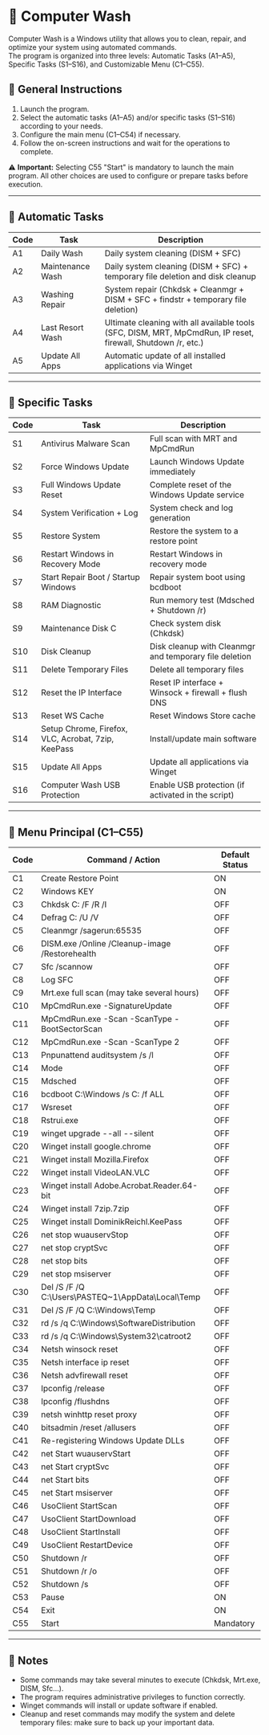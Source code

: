 # 📘 Computer Wash

Computer Wash is a Windows utility that allows you to clean, repair, and optimize your system using automated commands.  
The program is organized into three levels: Automatic Tasks (A1–A5), Specific Tasks (S1–S16), and Customizable Menu (C1–C55).

## 📘 General Instructions

1. Launch the program.  
2. Select the automatic tasks (A1–A5) and/or specific tasks (S1–S16) according to your needs.  
3. Configure the main menu (C1–C54) if necessary.  
4. Follow the on-screen instructions and wait for the operations to complete.  

⚠️ **Important:** Selecting C55 "Start" is mandatory to launch the main program. All other choices are used to configure or prepare tasks before execution.

---

## 📘 Automatic Tasks

| Code | Task | Description |
|------|------|-------------|
| A1   | Daily Wash | Daily system cleaning (DISM + SFC) |
| A2   | Maintenance Wash | Daily system cleaning (DISM + SFC) + temporary file deletion and disk cleanup |
| A3   | Washing Repair | System repair (Chkdsk + Cleanmgr + DISM + SFC + findstr + temporary file deletion) |
| A4   | Last Resort Wash | Ultimate cleaning with all available tools (SFC, DISM, MRT, MpCmdRun, IP reset, firewall, Shutdown /r, etc.) |
| A5   | Update All Apps | Automatic update of all installed applications via Winget |

---

## 📘 Specific Tasks

| Code | Task | Description |
|------|------|-------------|
| S1   | Antivirus Malware Scan | Full scan with MRT and MpCmdRun |
| S2   | Force Windows Update | Launch Windows Update immediately |
| S3   | Full Windows Update Reset | Complete reset of the Windows Update service |
| S4   | System Verification + Log | System check and log generation |
| S5   | Restore System | Restore the system to a restore point |
| S6   | Restart Windows in Recovery Mode | Restart Windows in recovery mode |
| S7   | Start Repair Boot / Startup Windows | Repair system boot using bcdboot |
| S8   | RAM Diagnostic | Run memory test (Mdsched + Shutdown /r) |
| S9   | Maintenance Disk C | Check system disk (Chkdsk) |
| S10  | Disk Cleanup | Disk cleanup with Cleanmgr and temporary file deletion |
| S11  | Delete Temporary Files | Delete all temporary files |
| S12  | Reset the IP Interface | Reset IP interface + Winsock + firewall + flush DNS |
| S13  | Reset WS Cache | Reset Windows Store cache |
| S14  | Setup Chrome, Firefox, VLC, Acrobat, 7zip, KeePass | Install/update main software |
| S15  | Update All Apps | Update all applications via Winget |
| S16  | Computer Wash USB Protection | Enable USB protection (if activated in the script) |

---

## 📘 Menu Principal (C1–C55)

| Code | Command / Action | Default Status |
|------|-----------------|----------------|
| C1   | Create Restore Point | ON |
| C2   | Windows KEY | ON |
| C3   | Chkdsk C: /F /R /I | OFF |
| C4   | Defrag C: /U /V | OFF |
| C5   | Cleanmgr /sagerun:65535 | OFF |
| C6   | DISM.exe /Online /Cleanup-image /Restorehealth | OFF |
| C7   | Sfc /scannow | OFF |
| C8   | Log SFC | OFF |
| C9   | Mrt.exe full scan (may take several hours) | OFF |
| C10  | MpCmdRun.exe -SignatureUpdate | OFF |
| C11  | MpCmdRun.exe -Scan -ScanType -BootSectorScan | OFF |
| C12  | MpCmdRun.exe -Scan -ScanType 2 | OFF |
| C13  | Pnpunattend auditsystem /s /l | OFF |
| C14  | Mode | OFF |
| C15  | Mdsched | OFF |
| C16  | bcdboot C:\Windows /s C: /f ALL | OFF |
| C17  | Wsreset | OFF |
| C18  | Rstrui.exe | OFF |
| C19  | winget upgrade --all --silent | OFF |
| C20  | Winget install google.chrome | OFF |
| C21  | Winget install Mozilla.Firefox | OFF |
| C22  | Winget install VideoLAN.VLC | OFF |
| C23  | Winget install Adobe.Acrobat.Reader.64-bit | OFF |
| C24  | Winget install 7zip.7zip | OFF |
| C25  | Winget install DominikReichl.KeePass | OFF |
| C26  | net stop wuauservStop | OFF |
| C27  | net stop cryptSvc | OFF |
| C28  | net stop bits | OFF |
| C29  | net stop msiserver | OFF |
| C30  | Del /S /F /Q C:\Users\PASTEQ~1\AppData\Local\Temp | OFF |
| C31  | Del /S /F /Q C:\Windows\Temp | OFF |
| C32  | rd /s /q C:\Windows\SoftwareDistribution | OFF |
| C33  | rd /s /q C:\Windows\System32\catroot2 | OFF |
| C34  | Netsh winsock reset | OFF |
| C35  | Netsh interface ip reset | OFF |
| C36  | Netsh advfirewall reset | OFF |
| C37  | Ipconfig /release | OFF |
| C38  | Ipconfig /flushdns | OFF |
| C39  | netsh winhttp reset proxy | OFF |
| C40  | bitsadmin /reset /allusers | OFF |
| C41  | Re-registering Windows Update DLLs | OFF |
| C42  | net Start wuauservStart | OFF |
| C43  | net Start cryptSvc | OFF |
| C44  | net Start bits | OFF |
| C45  | net Start msiserver | OFF |
| C46  | UsoClient StartScan | OFF |
| C47  | UsoClient StartDownload | OFF |
| C48  | UsoClient StartInstall | OFF |
| C49  | UsoClient RestartDevice | OFF |
| C50  | Shutdown /r | OFF |
| C51  | Shutdown /r /o | OFF |
| C52  | Shutdown /s | OFF |
| C53  | Pause | ON |
| C54  | Exit | ON |
| C55  | Start | Mandatory |

---

## 📘 Notes

- Some commands may take several minutes to execute (Chkdsk, Mrt.exe, DISM, Sfc…).  
- The program requires administrative privileges to function correctly.  
- Winget commands will install or update software if enabled.  
- Cleanup and reset commands may modify the system and delete temporary files: make sure to back up your important data.

